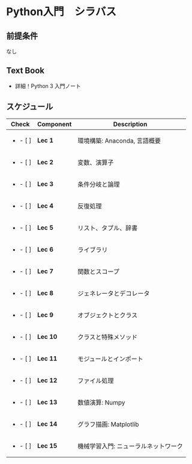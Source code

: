 # Python入門　シラバス

## 前提条件
なし

## Text Book

* 詳細！Python 3 入門ノート

## スケジュール

| Check | Component | Description |
| ---- | ---- | --- |
| <ul><li> - [ ] </li></ul>  | **Lec 1** | 環境構築: Anaconda, 言語概要 |
| <ul><li> - [ ] </li></ul> | **Lec 2** | 変数、演算子 |
| <ul><li> - [ ] </li></ul> | **Lec 3** | 条件分岐と論理 |
| <ul><li> - [ ] </li></ul> | **Lec 4** | 反復処理 |
| <ul><li> - [ ] </li></ul> | **Lec 5** | リスト、タプル、辞書 |
| <ul><li> - [ ] </li></ul> | **Lec 6** | ライブラリ |
| <ul><li> - [ ] </li></ul> | **Lec 7** | 関数とスコープ |
| <ul><li> - [ ] </li></ul> | **Lec 8** | ジェネレータとデコレータ |
| <ul><li> - [ ] </li></ul> | **Lec 9** | オブジェクトとクラス |
| <ul><li> - [ ] </li></ul> | **Lec 10** | クラスと特殊メソッド |
| <ul><li> - [ ] </li></ul> | **Lec 11** | モジュールとインポート |
| <ul><li> - [ ] </li></ul> | **Lec 12** | ファイル処理 |
| <ul><li> - [ ] </li></ul> | **Lec 13** | 数値演算: Numpy |
| <ul><li> - [ ] </li></ul> | **Lec 14** | グラフ描画: Matplotlib |
| <ul><li> - [ ] </li></ul> | **Lec 15** | 機械学習入門: ニューラルネットワーク |
